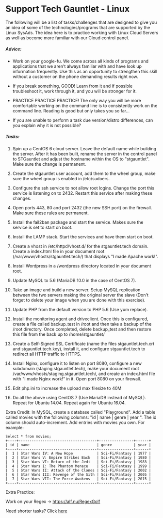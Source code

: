 # Support Tech Gauntlet - Linux

The following will be a list of tasks/challenges that are designed to give you an idea of some of the technologies/programs that are supported by the Linux SysAds. The idea here is to practice working with Linux Cloud Servers as well as become more familiar with our Cloud control panel.

##### Advice:
* Work on your google-fu. We come across all kinds of programs and applications that we aren't always familiar with and have look up information frequently. Use this as an opportunity to strengthen this skill without a customer on the phone demanding results right now.

* If you break something, GOOD! Learn from it and if possible troubleshoot it, work through it, and you will be stronger for it.

* PRACTICE PRACTICE PRACTICE! The only way you will be more comfortable working on the command line is to consistently work on the command line. Reading is good but only takes you so far...

* If you are unable to perform a task due version/distro differences, can you explain why it is not possible?


##### Tasks:

1) Spin up a CentOS 6 cloud server. Leave the default name while building the server. After it has been built, rename the server in the control panel to STGauntlet and adjust the hostname within the OS to "stgauntlet". Make sure the change is permanent.

2) Create the stgauntlet user account, add them to the wheel group, make sure the wheel group is enabled in /etc/sudoers.

3) Configure the ssh service to not allow root logins. Change the port this service is listening on to 2432. Restart this service after making these changes.

4) Open ports 443, 80 and port 2432 (the new SSH port) on the firewall. Make sure these rules are permanent.

5) Install the fail2ban package and start the service. Makes sure the service is set to start on boot.

6) Install the LAMP stack. Start the services and have them start on boot.

7)  Create a vhost in /etc/httpd/vhost.d/ for the stgauntlet.tech domain. Create a index.html file in your document root (/var/www/vhosts/stgauntlet.tech/) that displays "I made Apache work!".

8) Install Wordpress in a /wordpress directory located in your document root.

9) Update MySQL to 5.6 (MariaDB 10.0 in the case of CentOS 7).

10) Take an image and build a new server. Setup MySQL replication between the two servers making the original server the slave (Don't forget to delete your image when you are done with this exercise).

11) Update PHP from the default version to PHP 5.6 (Use yum replace).

12) Install the monitoring agent and driveclient. Once this is configured, create a file called backup_test in /root and then take a backup of the /root directory. Once completed, delete backup_test and then restore this file from the back up to /home/stgauntlet/

13) Create a Self-Signed SSL Certificate (name the files stgauntlet.tech.crt and stgauntlet.tech.key), install it, and configure stgauntlet.tech to redirect all HTTP traffic to HTTPS.

14) Install Nginx, configure it to listen on port 8080, configure a new subdomain (staging.stgauntlet.tech), make your document root /var/www/vhosts/staging.stgauntlet.tech/, and create an index.html file with "I made Nginx work!" in it. Open port 8080 on your firewall.

15) Edit php.ini to increase the upload max filesize to 40M

16) Do all the above using CentOS 7 (Use MariaDB instead of MySQL). Repeat for Ubuntu 14.04. Repeat again for Ubuntu 16.04.

Extra Credit: In MySQL, create a database called "Playground". Add a table called movies with the following columns: "id | name | genre | year ". The id column should auto-increment. Add entries with movies you own. For example:

```
Select * from movies;
+----+------------------------------------+----------------+------+
| id | name                               | genre          | year |
+----+------------------------------------+----------------+------+
|  1 | Star Wars IV: A New Hope           | Sci-Fi/Fantasy | 1977 |
|  2 | Star Wars V: Empire Strikes Back   | Sci-Fi/Fantasy | 1980 |
|  3 | Star Wars VI: Return of the Jedi   | Sci-Fi/Fantasy | 1983 |
|  4 | Star Wars I: The Phantom Menace    | Sci-Fi/Fantasy | 1999 |
|  5 | Star Wars II: Attack of the Clones | Sci-Fi/Fantasy | 2002 |
|  6 | Star Wars III: Revenge of the Sith | Sci-Fi/Fantasy | 2005 |
|  7 | Star Wars VII: The Force Awakens   | Sci-Fi/Fantasy | 2015 |
+----+------------------------------------+----------------+------+
```

Extra Practice:

Work on your Regex -> https://alf.nu/RegexGolf

Need shorter tasks? Click [here](https://one.rackspace.com/display/~ian8775/Quick+Linux+Tasks "Quick Linux Tasks")
